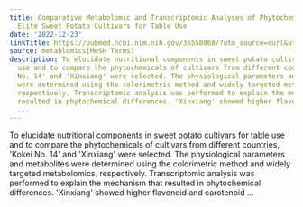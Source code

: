 ```yaml
---
title: Comparative Metabolomic and Transcriptomic Analyses of Phytochemicals in Two
  Elite Sweet Potato Cultivars for Table Use
date: '2022-12-23'
linkTitle: https://pubmed.ncbi.nlm.nih.gov/36558068/?utm_source=curl&utm_medium=rss&utm_campaign=pubmed-2&utm_content=1Zkrxt7ktlCbHBXEV3v65xxSnkSWNsJ1A6Fq3gBniKhGfIUslK&fc=20210907212339&ff=20221226200427&v=2.17.9.post6+86293ac
source: metablomics[MeSH Terms]
description: To elucidate nutritional components in sweet potato cultivars for table
  use and to compare the phytochemicals of cultivars from different countries, 'Kokei
  No. 14' and 'Xinxiang' were selected. The physiological parameters and metabolites
  were determined using the colorimetric method and widely targeted metabolomics,
  respectively. Transcriptomic analysis was performed to explain the mechanism that
  resulted in phytochemical differences. 'Xinxiang' showed higher flavonoid and carotenoid
  ...
---
```

To elucidate nutritional components in sweet potato cultivars for table use and to compare the phytochemicals of cultivars from different countries, 'Kokei No. 14' and 'Xinxiang' were selected. The physiological parameters and metabolites were determined using the colorimetric method and widely targeted metabolomics, respectively. Transcriptomic analysis was performed to explain the mechanism that resulted in phytochemical differences. 'Xinxiang' showed higher flavonoid and carotenoid ...